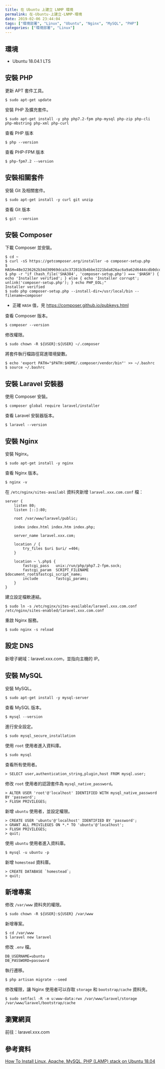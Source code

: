 ```yaml
---
title: 在 Ubuntu 上建立 LNMP 環境
permalink: 在-Ubuntu-上建立-LNMP-環境
date: 2019-02-06 23:44:04
tags: ["環境部署", "Linux", "Ubuntu", "Nginx", "MySQL", "PHP"]
categories: ["環境部署", "Linux"]
---
```


## 環境
- Ubuntu 18.04.1 LTS

## 安裝 PHP
更新 APT 套件工具。
```
$ sudo apt-get update
```

安裝 PHP 及擴充套件。
```
$ sudo apt-get install -y php php7.2-fpm php-mysql php-zip php-cli php-mbstring php-xml php-curl
```

查看 PHP 版本
```
$ php --version
```

查看 PHP-FPM 版本
```
$ php-fpm7.2 --version
```

## 安裝相關套件
安裝 Git 及相關套件。
```
$ sudo apt-get install -y curl git unzip
```

查看 Git 版本
```
$ git --version
```

## 安裝 Composer
下載 Composer 並安裝。
```
$ cd ~
$ curl -sS https://getcomposer.org/installer -o composer-setup.php
$ HASH=48e3236262b34d30969dca3c37281b3b4bbe3221bda826ac6a9a62d6444cdb0dcd0615698a5cbe587c3f0fe57a54d8f5
$ php -r "if (hash_file('SHA384', 'composer-setup.php') === '$HASH') { echo 'Installer verified'; } else { echo 'Installer corrupt'; unlink('composer-setup.php'); } echo PHP_EOL;"
Installer verified
$ sudo php composer-setup.php --install-dir=/usr/local/bin --filename=composer
```
- 正確 `HASH` 值，見 https://composer.github.io/pubkeys.html

查看 Composer 版本。
```
$ composer --version
```

修改權限。
```
$ sudo chown -R ${USER}:${USER} ~/.composer
```

將套件執行檔路徑寫進環境變數。
```
$ echo 'export PATH="$PATH:$HOME/.composer/vendor/bin"' >> ~/.bashrc
$ source ~/.bashrc
```

## 安裝 Laravel 安裝器
使用 Composer 安裝。
```
$ composer global require laravel/installer
```

查看 Laravel 安裝器版本。
```
$ laravel --version
```

## 安裝 Nginx
安裝 Nginx。
```
$ sudo apt-get install -y nginx
```

查看 Nginx 版本。
```
$ nginx -v
```

在 `/etc/nginx/sites-availabl` 資料夾新增 `laravel.xxx.com.conf` 檔：
```
server {
	listen 80;
	listen [::]:80;

	root /var/www/laravel/public;

	index index.html index.htm index.php;

	server_name laravel.xxx.com;

	location / {
		try_files $uri $uri/ =404;
	}
    
	location ~ \.php$ {
		fastcgi_pass   unix:/run/php/php7.2-fpm.sock;
		fastcgi_param  SCRIPT_FILENAME  $document_root$fastcgi_script_name;
		include        fastcgi_params;
	}
}
```

建立設定檔軟連結。
```
$ sudo ln -s /etc/nginx/sites-available/laravel.xxx.com.conf /etc/nginx/sites-enabled/laravel.xxx.com.conf
```

重啟 Nginx 服務。
```
$ sudo nginx -s reload
```

## 設定 DNS
新增子網域：laravel.xxx.com，並指向主機的 IP。

## 安裝 MySQL
安裝 MySQL。
```
$ sudo apt-get install -y mysql-server
```

查看 MySQL 版本。
```
$ mysql --version
```

進行安全設定。
```
$ sudo mysql_secure_installation
```

使用 `root` 使用者進入資料庫。
```
$ sudo mysql
```

查看所有使用者。
```
> SELECT user,authentication_string,plugin,host FROM mysql.user;
```

修改 `root` 使用者的認證套件為 `mysql_native_password`。
```
> ALTER USER 'root'@'localhost' IDENTIFIED WITH mysql_native_password BY 'password';
> FLUSH PRIVILEGES;
```

新增 `ubuntu` 使用者，並設定權限。
```
> CREATE USER 'ubuntu'@'localhost' IDENTIFIED BY 'password';
> GRANT ALL PRIVILEGES ON *.* TO 'ubuntu'@'localhost';
> FLUSH PRIVILEGES;
> quit;
```

使用 `ubuntu` 使用者進入資料庫。
```
$ mysql -u ubuntu -p
```

新增 `homestead` 資料庫。
```
> CREATE DATABASE `homestead`;
> quit;
```

## 新增專案
修改 `/var/www` 資料夾的權限。
```
$ sudo chown -R ${USER}:${USER} /var/www
```

新增專案。
```
$ cd /var/www
$ laravel new laravel
```

修改 `.env` 檔。
```
DB_USERNAME=ubuntu
DB_PASSWORD=password
```

執行遷移。
```
$ php artisan migrate --seed
```

修改權限，讓 Nginx 使用者可以存取 `storage` 和 `bootstrap/cache` 資料夾。
```
$ sudo setfacl -R -m u:www-data:rwx /var/www/laravel/storage /var/www/laravel/bootstrap/cache
```

## 瀏覽網頁
前往：laravel.xxx.com

## 參考資料
[How To Install Linux, Apache, MySQL, PHP (LAMP) stack on Ubuntu 18.04](https://www.digitalocean.com/community/tutorials/how-to-install-linux-apache-mysql-php-lamp-stack-ubuntu-18-04)